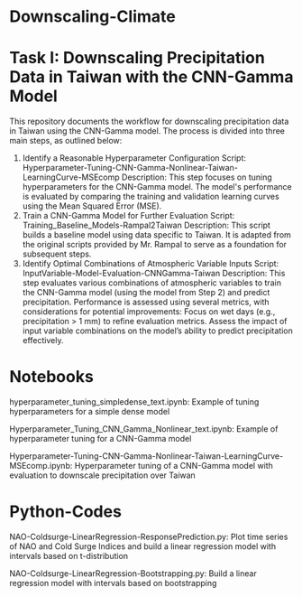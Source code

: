 # Downscaling-Climate

# Task I: Downscaling Precipitation Data in Taiwan with the CNN-Gamma Model

This repository documents the workflow for downscaling precipitation data in Taiwan using the CNN-Gamma model. The process is divided into three main steps, as outlined below:

1. Identify a Reasonable Hyperparameter Configuration
Script: Hyperparameter-Tuning-CNN-Gamma-Nonlinear-Taiwan-LearningCurve-MSEcomp
Description: This step focuses on tuning hyperparameters for the CNN-Gamma model. The model's performance is evaluated by comparing the training and validation learning curves using the Mean Squared Error (MSE).
2. Train a CNN-Gamma Model for Further Evaluation
Script: Training_Baseline_Models-Rampal2Taiwan
Description: This script builds a baseline model using data specific to Taiwan. It is adapted from the original scripts provided by Mr. Rampal to serve as a foundation for subsequent steps.
3. Identify Optimal Combinations of Atmospheric Variable Inputs
Script: InputVariable-Model-Evaluation-CNNGamma-Taiwan
Description: This step evaluates various combinations of atmospheric variables to train the CNN-Gamma model (using the model from Step 2) and predict precipitation. Performance is assessed using several metrics, with considerations for potential improvements:
Focus on wet days (e.g., precipitation > 1 mm) to refine evaluation metrics.
Assess the impact of input variable combinations on the model’s ability to predict precipitation effectively.


# Notebooks
hyperparameter_tuning_simpledense_text.ipynb: Example of tuning hyperparameters for a simple dense model

Hyperparameter_Tuning_CNN_Gamma_Nonlinear_text.ipynb: Example of hyperparameter tuning for a CNN-Gamma model

Hyperparameter-Tuning-CNN-Gamma-Nonlinear-Taiwan-LearningCurve-MSEcomp.ipynb: Hyperparameter tuning of a CNN-Gamma model with evaluation to downscale precipitation over Taiwan 

# Python-Codes
NAO-Coldsurge-LinearRegression-ResponsePrediction.py: Plot time series of NAO and Cold Surge Indices and build a linear regression model with intervals based on t-distribution

NAO-Coldsurge-LinearRegression-Bootstrapping.py: Build a linear regression model with intervals based on bootstrapping
